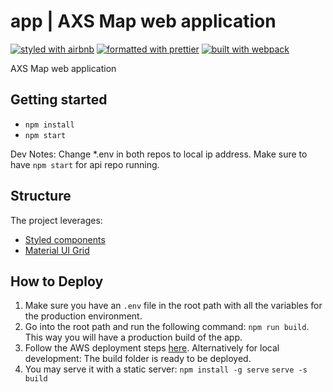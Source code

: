 # app | AXS Map web application

[![styled with airbnb](https://img.shields.io/badge/styled%20with-airbnb-ff5a5f.svg?style=flat-square)](https://github.com/airbnb/javascript)
[![formatted with prettier](https://img.shields.io/badge/formatted_with-prettier-ff69b4.svg?style=flat-square)](https://github.com/prettier/prettier)
[![built with webpack](https://img.shields.io/badge/built%20with-webpack-blue.svg?style=flat-square)](https://github.com/webpack/webpack)

AXS Map web application

## Getting started
* ```npm install```
* ```npm start```

Dev Notes:
Change *.env in both repos to local ip address. Make sure to have ```npm start``` for api repo running.

## Structure
The project leverages:
* [Styled components](https://www.styled-components.com/) 
* [Material UI Grid](https://material-ui.com/components/grid/)


## How to Deploy
1. Make sure you have an ```.env``` file in the root path with all the variables for the production environment.
2. Go into the root path and run the following command: ```npm run build```. This way you will have a production build of the app.
3. Follow the AWS deployment steps [here](docs/AWS-DEPLOYMENT.md).
Alternatively for local development: 
The build folder is ready to be deployed.
4. You may serve it with a static server:
    ```npm install -g serve```
    ```serve -s build```


